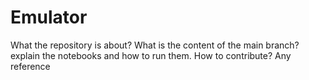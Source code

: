 # Emulator

What the repository is about?
What is the content of the main branch? explain the notebooks and how to run them.
How to contribute?
Any reference
